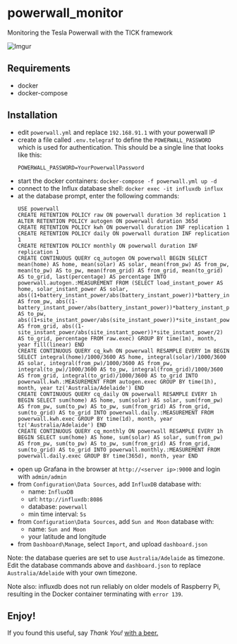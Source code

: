 # powerwall_monitor
Monitoring the Tesla Powerwall with the TICK framework

![Imgur](https://i.imgur.com/TuwFYTs.png)

## Requirements
* docker
* docker-compose

## Installation
* edit `powerwall.yml` and replace `192.168.91.1` with your powerwall IP
* create a file called `.env.telegraf` to define the `POWERWALL_PASSWORD` which
  is used for authentication. This should be a single line that looks like this:
	```
	POWERWALL_PASSWORD=YourPowerwallPassword
	```
* start the docker containers: `docker-compose -f powerwall.yml up -d`
* connect to the Influx database shell: `docker exec -it influxdb influx`
* at the database prompt, enter the following commands:
	```
	USE powerwall
	CREATE RETENTION POLICY raw ON powerwall duration 3d replication 1
	ALTER RETENTION POLICY autogen ON powerwall duration 365d
	CREATE RETENTION POLICY kwh ON powerwall duration INF replication 1
	CREATE RETENTION POLICY daily ON powerwall duration INF replication 1
	CREATE RETENTION POLICY monthly ON powerwall duration INF replication 1
	CREATE CONTINUOUS QUERY cq_autogen ON powerwall BEGIN SELECT mean(home) AS home, mean(solar) AS solar, mean(from_pw) AS from_pw, mean(to_pw) AS to_pw, mean(from_grid) AS from_grid, mean(to_grid) AS to_grid, last(percentage) AS percentage INTO powerwall.autogen.:MEASUREMENT FROM (SELECT load_instant_power AS home, solar_instant_power AS solar, abs((1+battery_instant_power/abs(battery_instant_power))*battery_instant_power/2) AS from_pw, abs((1-battery_instant_power/abs(battery_instant_power))*battery_instant_power/2) AS to_pw, abs((1+site_instant_power/abs(site_instant_power))*site_instant_power/2) AS from_grid, abs((1-site_instant_power/abs(site_instant_power))*site_instant_power/2) AS to_grid, percentage FROM raw.exec) GROUP BY time(1m), month, year fill(linear) END
	CREATE CONTINUOUS QUERY cq_kwh ON powerwall RESAMPLE EVERY 1m BEGIN SELECT integral(home)/1000/3600 AS home, integral(solar)/1000/3600 AS solar, integral(from_pw)/1000/3600 AS from_pw, integral(to_pw)/1000/3600 AS to_pw, integral(from_grid)/1000/3600 AS from_grid, integral(to_grid)/1000/3600 AS to_grid INTO powerwall.kwh.:MEASUREMENT FROM autogen.exec GROUP BY time(1h), month, year tz('Australia/Adelaide') END
	CREATE CONTINUOUS QUERY cq_daily ON powerwall RESAMPLE EVERY 1h BEGIN SELECT sum(home) AS home, sum(solar) AS solar, sum(from_pw) AS from_pw, sum(to_pw) AS to_pw, sum(from_grid) AS from_grid, sum(to_grid) AS to_grid INTO powerwall.daily.:MEASUREMENT FROM powerwall.kwh.exec GROUP BY time(1d), month, year tz('Australia/Adelaide') END 
	CREATE CONTINUOUS QUERY cq_monthly ON powerwall RESAMPLE EVERY 1h BEGIN SELECT sum(home) AS home, sum(solar) AS solar, sum(from_pw) AS from_pw, sum(to_pw) AS to_pw, sum(from_grid) AS from_grid, sum(to_grid) AS to_grid INTO powerwall.monthly.:MEASUREMENT FROM powerwall.daily.exec GROUP BY time(365d), month, year END
	```
* open up Grafana in the browser at `http://<server ip>:9000` and login with `admin/admin`
* from `Configuration\Data Sources`, add `InfluxDB` database with:
  - name: `InfluxDB`
  - url: `http://influxdb:8086`
  - database: `powerwall`
  - min time interval: `5s`
* from `Configuration\Data Sources`, add `Sun and Moon` database with:
  - name: `Sun and Moon`
  - your latitude and longitude
* from `Dashboard\Manage`, select `Import`, and upload `dashboard.json`

Note: the database queries are set to use `Australia/Adelaide` as timezone. Edit the database commands above and `dashboard.json` to replace `Australia/Adelaide` with your own timezone.

Note also: influxdb does not run reliably on older models of Raspberry Pi, resulting in the Docker container terminating with `error 139`.  

Enjoy!
---
If you found this useful, say _Thank You!_ [with a beer.](https://www.paypal.com/cgi-bin/webscr?cmd=_donations&business=mihailescu2m%40gmail%2Ecom&lc=AU&item_name=memeka&item_number=odroid&currency_code=AUD&bn=PP%2DDonationsBF%3Abtn_donate_LG%2Egif%3ANonHosted)

